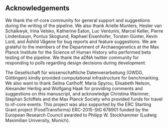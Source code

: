 ## Acknowledgements

We thank the nf-core community for general support and suggestions during the
writing of the pipeline. We also thank Arielle Munters, Hester van Schalkwyk,
Irina Velsko, Katherine Eaton, Luc Venturini, Marcel Keller, Pierre Lindenbaum,
Pontus Skoglund, Raphael Eisenhofer, Torsten Günter, Kevin Lord, and Åshild
Vågene for bug reports and feature suggestions. We are grateful to the members
of the Department of Archaeogenetics at the Max Planck Institute for the Science
of Human History who performed beta testing of the pipeline. We thank the aDNA
twitter community for responding to polls regarding design decisions during
development.

The Gesellschaft für wissenschaftliche Datenverarbeitung (GWDG, Göttingen)
kindly provided computational infrastructure for benchmarking. We also want to
thank Selina Carlhoff, Maria Spyrou, Elisabeth Nelson, Alexander Herbig and
Wolfgang Haak for providing comments and suggestions on this manuscript, and
acknowledge Christina Warinner, Stephan Schiffels and the Max Planck Society who
provided funds for travel to nf-core events. This project was also supported by
the ERC Starting Grant project (FoodTransforms) ERC-2015-StG 678901 funded by
the European Research Council awarded to Philipp W. Stockhammer (Ludwig
Maximilian University, Munich).
